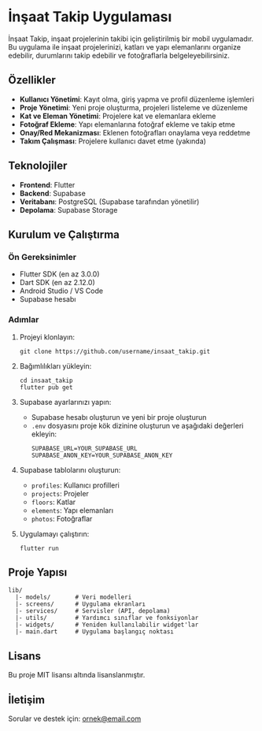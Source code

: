 # İnşaat Takip Uygulaması

İnşaat Takip, inşaat projelerinin takibi için geliştirilmiş bir mobil uygulamadır. Bu uygulama ile inşaat projelerinizi, katları ve yapı elemanlarını organize edebilir, durumlarını takip edebilir ve fotoğraflarla belgeleyebilirsiniz.

## Özellikler

- **Kullanıcı Yönetimi**: Kayıt olma, giriş yapma ve profil düzenleme işlemleri
- **Proje Yönetimi**: Yeni proje oluşturma, projeleri listeleme ve düzenleme
- **Kat ve Eleman Yönetimi**: Projelere kat ve elemanlara ekleme
- **Fotoğraf Ekleme**: Yapı elemanlarına fotoğraf ekleme ve takip etme
- **Onay/Red Mekanizması**: Eklenen fotoğrafları onaylama veya reddetme
- **Takım Çalışması**: Projelere kullanıcı davet etme (yakında)

## Teknolojiler

- **Frontend**: Flutter
- **Backend**: Supabase
- **Veritabanı**: PostgreSQL (Supabase tarafından yönetilir)
- **Depolama**: Supabase Storage

## Kurulum ve Çalıştırma

### Ön Gereksinimler

- Flutter SDK (en az 3.0.0)
- Dart SDK (en az 2.12.0)
- Android Studio / VS Code
- Supabase hesabı

### Adımlar

1. Projeyi klonlayın:
   ```
   git clone https://github.com/username/insaat_takip.git
   ```

2. Bağımlılıkları yükleyin:
   ```
   cd insaat_takip
   flutter pub get
   ```

3. Supabase ayarlarınızı yapın:
   - Supabase hesabı oluşturun ve yeni bir proje oluşturun
   - `.env` dosyasını proje kök dizinine oluşturun ve aşağıdaki değerleri ekleyin:
     ```
     SUPABASE_URL=YOUR_SUPABASE_URL
     SUPABASE_ANON_KEY=YOUR_SUPABASE_ANON_KEY
     ```

4. Supabase tablolarını oluşturun:
   - `profiles`: Kullanıcı profilleri
   - `projects`: Projeler
   - `floors`: Katlar
   - `elements`: Yapı elemanları
   - `photos`: Fotoğraflar

5. Uygulamayı çalıştırın:
   ```
   flutter run
   ```

## Proje Yapısı

```
lib/
  |- models/       # Veri modelleri
  |- screens/      # Uygulama ekranları
  |- services/     # Servisler (API, depolama)
  |- utils/        # Yardımcı sınıflar ve fonksiyonlar
  |- widgets/      # Yeniden kullanılabilir widget'lar
  |- main.dart     # Uygulama başlangıç noktası
```

## Lisans

Bu proje MIT lisansı altında lisanslanmıştır.

## İletişim

Sorular ve destek için: ornek@email.com
